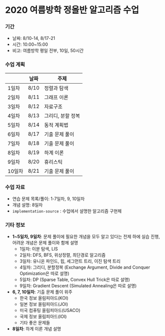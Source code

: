 # 2020 여름방학 정올반 알고리즘 수업

### 기간

* 날짜: 8/10-14, 8/17-21
* 시간: 10:00~15:00
* 비고: 여름방학 평일 전부, 10일, 50시간

### 수업 계획

|        | 날짜 | 주제              |
| ------ | ---- | ----------------- |
| 1일차  | 8/10 | 정렬과 탐색       |
| 2일차  | 8/11 | 그래프 이론       |
| 3일차  | 8/12 | 자료구조          |
| 4일차  | 8/13 | 그리디, 분할 정복 |
| 5일차  | 8/14 | 동적 계획법       |
| 6일차  | 8/17 | 기출 문제 풀이    |
| 7일차  | 8/18 | 기출 문제 풀이    |
| 8일차  | 8/19 | 하계 이론         |
| 9일차  | 8/20 | 휴리스틱          |
| 10일차 | 8/21 | 기출 문제 풀이    |

### 수업 자료

* 연습 문제 목록/풀이: 1-7일차, 9, 10일차
* 개념 설명: 8일차
* `implementation-source` : 수업에서 설명한 알고리즘 구현체

### 기타 정보

* **1~5일차, 9일차**: 문제 풀이에 필요한 개념을 모두 알고 있다는 전제 하에 실습 진행, 어려운 개념은 문제 풀이와 함께 설명
   * 1일차: 이분 탐색, LIS
   * 2일차: DFS, BFS, 위상정렬, 최단경로 알고리즘
   * 3일차: 유니온 파인드, 힙, 세그먼트 트리, 이진 탐색 트리
   * 4일차: 그리디, 분할정복 (Exchange Argument, Divide and Conquer Optimization은 따로 설명)
   * 5일차: DP (Sparse Table, Convex Hull Trick은 따로 설명)
   * 9일차: Gradient Descent (Simulated Annealing은 따로 설명)
* **6, 7, 10일차**: 기출 문제 풀이 위주
   * 한국 정보 올림피아드(KOI)
   * 일본 정보 올림피아드(JOI)
   * 미국 컴퓨팅 올림피아드(USACO)
   * 국제 정보 올림피아드(IOI)
   * 기타 좋은 문제들
* **8일차**: 하계 이론 개념 설명
